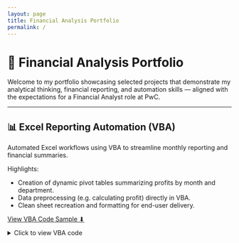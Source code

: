 ```yaml
---
layout: page
title: Financial Analysis Portfolio
permalink: /
---
```


# 💼 Financial Analysis Portfolio

Welcome to my portfolio showcasing selected projects that demonstrate my analytical thinking, financial reporting, and automation skills — aligned with the expectations for a Financial Analyst role at PwC.

---

## 📊 Excel Reporting Automation (VBA)

Automated Excel workflows using VBA to streamline monthly reporting and financial summaries.

Highlights:
- Creation of dynamic pivot tables summarizing profits by month and department.
- Data preprocessing (e.g. calculating profit) directly in VBA.
- Clean sheet recreation and formatting for end-user delivery.

[View VBA Code Sample ⬇](#vba-example)

<details>
<summary>Click to view VBA code</summary>

```vba
Sub MonthlyReport()

    Dim wsData As Worksheet
    Dim wsReport As Worksheet
    Dim lastRow As Long
    Dim rng As Range
    Dim pivotCache As pivotCache
    Dim pivotTable As pivotTable
    Dim dataRange As Range
    
    ' Set worksheet references
    Set wsData = ThisWorkbook.Sheets("Data")
    
    ' Delete old Report if exists
    On Error Resume Next
    Application.DisplayAlerts = False
    ThisWorkbook.Sheets("Report").Delete
    Application.DisplayAlerts = True
    On Error GoTo 0

    ' Add new Report sheet
    Set wsReport = ThisWorkbook.Sheets.Add
    wsReport.Name = "Report"

    ' Add Profit column if not exists
    lastRow = wsData.Cells(wsData.Rows.Count, "A").End(xlUp).Row
    If wsData.Cells(1, 5).Value <> "Profit" Then
        wsData.Cells(1, 5).Value = "Profit"
        wsData.Range("E2:E" & lastRow).Formula = "=C2-D2"
        wsData.Range("E2:E" & lastRow).Value = wsData.Range("E2:E" & lastRow).Value
    End If

    ' Define data range
    Set dataRange = wsData.Range("A1").CurrentRegion

    ' Create pivot table cache
    Set pivotCache = ThisWorkbook.PivotCaches.Create( _
        SourceType:=xlDatabase, _
        SourceData:=dataRange)

    ' Create pivot table
    Set pivotTable = pivotCache.CreatePivotTable( _
        TableDestination:=wsReport.Range("A3"), _
        TableName:="MonthlySummary")

    ' Configure pivot table
    With pivotTable
        .PivotFields("Month").Orientation = xlRowField
        .PivotFields("Department").Orientation = xlColumnField
        .AddDataField .PivotFields("Profit"), "Total Profit", xlSum
    End With

    ' Title
    wsReport.Range("A1").Value = "Monthly Profit Summary"
    wsReport.Range("A1").Font.Size = 14
    wsReport.Range("A1").Font.Bold = True

    MsgBox "Monthly report generated on sheet 'Report'.", vbInformation

End Sub

</details>

---

## 🛢 SQL-Based Cost Center Analysis

SQL queries to analyze departmental expenses, identify trends, and support decision-making.

[View SQL]({{ site.baseurl }}/scripts/cost_analysis.sql)

---

## 📈 Power BI Dashboard

Interactive prototype visualizing payment statuses and monthly trends.

![Dashboard Preview]({{ site.baseurl }}/images/dashboard_preview.png)

---

## 📎 Resume

> Available on request or [download PDF]({{ site.baseurl }}/resume.pdf)

---

Contact: [LinkedIn](https://linkedin.com/in/yourprofile) | [GitHub](https://github.com/yourusername)
